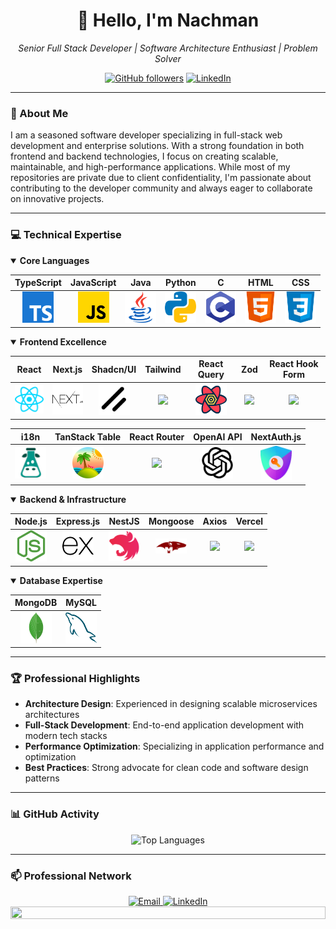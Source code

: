 <div align="center">
  <h1>👋 Hello, I'm Nachman</h1>
  <p><em>Senior Full Stack Developer | Software Architecture Enthusiast | Problem Solver</em></p>
  
  [![GitHub followers](https://img.shields.io/github/followers/Nachman-Libermensh?style=social)](https://github.com/Nachman-Libermensh)
  [![LinkedIn](https://img.shields.io/badge/LinkedIn-Connect-blue)](https://www.linkedin.com)
</div>

---

### 🚀 About Me

I am a seasoned software developer specializing in full-stack web development and enterprise solutions. With a strong foundation in both frontend and backend technologies, I focus on creating scalable, maintainable, and high-performance applications. While most of my repositories are private due to client confidentiality, I'm passionate about contributing to the developer community and always eager to collaborate on innovative projects.

---

### 💻 Technical Expertise

<details open>
<summary><b>Core Languages</b></summary>

|                                                    TypeScript                                                    |                                                    JavaScript                                                    |                                                    Java                                                    |                                                    Python                                                    |                                                    C                                                    |                                                    HTML                                                    |                                                    CSS                                                    |
| :--------------------------------------------------------------------------------------------------------------: | :--------------------------------------------------------------------------------------------------------------: | :--------------------------------------------------------------------------------------------------------: | :----------------------------------------------------------------------------------------------------------: | :-----------------------------------------------------------------------------------------------------: | :--------------------------------------------------------------------------------------------------------: | :-------------------------------------------------------------------------------------------------------: |
| <img width="50" src="https://github.com/Nachman-Libermensh/Nachman-Libermensh/blob/main/public/typescript.svg"/> | <img width="50" src="https://github.com/Nachman-Libermensh/Nachman-Libermensh/blob/main/public/javascript.svg"/> | <img width="50" src="https://github.com/Nachman-Libermensh/Nachman-Libermensh/blob/main/public/java.svg"/> | <img width="50" src="https://github.com/Nachman-Libermensh/Nachman-Libermensh/blob/main/public/python.svg"/> | <img width="50" src="https://github.com/Nachman-Libermensh/Nachman-Libermensh/blob/main/public/c.svg"/> | <img width="50" src="https://github.com/Nachman-Libermensh/Nachman-Libermensh/blob/main/public/html.svg"/> | <img width="50" src="https://github.com/Nachman-Libermensh/Nachman-Libermensh/blob/main/public/css.svg"/> |

</details>

<details open>
<summary><b>Frontend Excellence</b></summary>

|                                                     React                                                     |                                                   Next.js                                                    |                                                      Shadcn/UI                                                       |                                                         Tailwind                                                         |                                             React Query                                              |                       Zod                        |                                     React Hook Form                                      |
| :-----------------------------------------------------------------------------------------------------------: | :----------------------------------------------------------------------------------------------------------: | :------------------------------------------------------------------------------------------------------------------: | :----------------------------------------------------------------------------------------------------------------------: | :--------------------------------------------------------------------------------------------------: | :----------------------------------------------: | :--------------------------------------------------------------------------------------: |
| <img width="50" src="https://github.com/Nachman-Libermensh/Nachman-Libermensh/blob/main/public/reactjs.svg"/> | <img width="50" src="https://github.com/Nachman-Libermensh/Nachman-Libermensh/blob/main/public/nextjs.svg"/> | <img width="50" src="https://github.com/Nachman-Libermensh/Nachman-Libermensh/blob/main/public/shadcn-ui-logo.svg"/> | <img width="50" src="https://tailwindcss.com/_next/static/media/tailwindcss-mark.79614a5f61617ba49a0891494521226b.svg"/> | <img width="50" src="https://raw.githubusercontent.com/TanStack/query/main/media/emblem-light.svg"/> | <img width="50" src="https://zod.dev/logo.svg"/> | <img width="50" src="https://react-hook-form.com/images/logo/react-hook-form-logo.svg"/> |

|                                                    i18n                                                    |                                                    TanStack Table                                                    |                                                      React Router                                                      |                                                  OpenAI API                                                  |                                                   NextAuth.js                                                   |
| :--------------------------------------------------------------------------------------------------------: | :------------------------------------------------------------------------------------------------------------------: | :--------------------------------------------------------------------------------------------------------------------: | :----------------------------------------------------------------------------------------------------------: | :-------------------------------------------------------------------------------------------------------------: |
| <img width="50" src="https://github.com/Nachman-Libermensh/Nachman-Libermensh/blob/main/public/i18n.png"/> | <img width="50" src="https://github.com/Nachman-Libermensh/Nachman-Libermensh/blob/main/public/tanstack-table.png"/> | <img width="50" src="https://reactrouter.com/_brand/React%20Router%20Brand%20Assets/React%20Router%20Logo/Light.svg"/> | <img width="50" src="https://github.com/Nachman-Libermensh/Nachman-Libermensh/blob/main/public/openAi.svg"/> | <img width="50" src="https://github.com/Nachman-Libermensh/Nachman-Libermensh/blob/main/public/next-auth.png"/> |

</details>

<details open>
<summary><b>Backend & Infrastructure</b></summary>

|                                                   Node.js                                                    |                                                  Express.js                                                   |                                                    NestJS                                                    |                                                    Mongoose                                                    |                             Axios                              |                                                 Vercel                                                  |
| :----------------------------------------------------------------------------------------------------------: | :-----------------------------------------------------------------------------------------------------------: | :----------------------------------------------------------------------------------------------------------: | :------------------------------------------------------------------------------------------------------------: | :------------------------------------------------------------: | :-----------------------------------------------------------------------------------------------------: |
| <img width="50" src="https://github.com/Nachman-Libermensh/Nachman-Libermensh/blob/main/public/nodejs.svg"/> | <img width="50" src="https://github.com/Nachman-Libermensh/Nachman-Libermensh/blob/main/public/express.svg"/> | <img width="50" src="https://github.com/Nachman-Libermensh/Nachman-Libermensh/blob/main/public/nestjs.svg"/> | <img width="50" src="https://github.com/Nachman-Libermensh/Nachman-Libermensh/blob/main/public/mongoose.png"/> | <img width="50" src="https://axios-http.com/assets/logo.svg"/> | <img width="50" src="https://assets.vercel.com/image/upload/v1588805858/repositories/vercel/logo.png"/> |

</details>

<details open>
<summary><b>Database Expertise</b></summary>

|                                                    MongoDB                                                    |                                                    MySQL                                                    |
| :-----------------------------------------------------------------------------------------------------------: | :---------------------------------------------------------------------------------------------------------: |
| <img width="50" src="https://github.com/Nachman-Libermensh/Nachman-Libermensh/blob/main/public/mongodb.svg"/> | <img width="50" src="https://github.com/Nachman-Libermensh/Nachman-Libermensh/blob/main/public/mysql.svg"/> |

</details>

---

### 🏆 Professional Highlights

- **Architecture Design**: Experienced in designing scalable microservices architectures
- **Full-Stack Development**: End-to-end application development with modern tech stacks
- **Performance Optimization**: Specializing in application performance and optimization
- **Best Practices**: Strong advocate for clean code and software design patterns

---

### 📊 GitHub Activity

<div align="center">
  <img src="https://github-readme-stats.vercel.app/api/top-langs/?username=Nachman-Libermensh&layout=compact&theme=tokyonight&hide_border=true" alt="Top Languages" />
</div>

---

### 📫 Professional Network

<div align="center">
  <a href="mailto:bn8475266@gmail.com">
    <img src="https://img.shields.io/badge/Email-Contact%20for%20Collaboration-red?style=for-the-badge&logo=gmail" alt="Email"/>
  </a>
  <a href="https://www.linkedin.com">
    <img src="https://img.shields.io/badge/LinkedIn-Professional%20Network-blue?style=for-the-badge&logo=linkedin" alt="LinkedIn"/>
  </a>
</div>

<div align="center">
  <img width="100%" height="20px" src="https://camo.githubusercontent.com/4a5f2a185ba8add838b82fdf3904bc8e5c0723b56f44c60099256a3e8d038977/68747470733a2f2f692e696d6775722e636f6d2f644261534b57462e676966">
</div>
